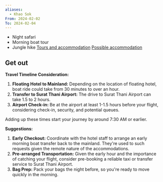 ```yaml
---
aliases:
  - Khao Sok
From: 2024-02-02
To: 2024-02-04
---
```

- Night safari
- Morning boat tour
- Jungle hike
[Tours and accommodation](https://www.khaosoktravel.com/)
[Possible accommodation](https://khaosok-smiley.com/)
## Get out
**Travel Timeline Consideration:**

1. **Floating Hotel to Mainland:** Depending on the location of floating hotel, boat ride could take from 30 minutes to over an hour.
2. **Transfer to Surat Thani Airport:** The drive to Surat Thani Airport can take 1.5 to 2 hours.
3. **Airport Check-in:** Be at the airport at least 1-1.5 hours before your flight, considering check-in, security, and potential queues.

Adding up these times start your journey by around 7:30 AM or earlier.

**Suggestions:**

1. **Early Checkout:** Coordinate with the hotel staff to arrange an early morning boat transfer back to the mainland. They're used to such requests given the remote nature of the accommodations.
2. **Pre-arranged Transportation:** Given the early hour and the importance of catching your flight, consider pre-booking a reliable taxi or transfer service to Surat Thani Airport.
3. **Bag Prep:** Pack your bags the night before, so you're ready to move quickly in the morning.